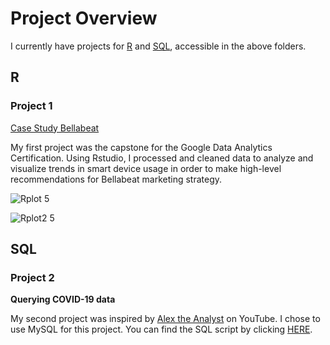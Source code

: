 # Project Overview

I currently have projects for [R](https://github.com/JesseHilario/JesseHilario.github.io/tree/main/R) and [SQL](https://github.com/JesseHilario/JesseHilario.github.io/tree/main/SQL), accessible in the above folders.

## R

### Project 1
[Case Study Bellabeat](https://www.kaggle.com/code/jessehilario/case-study-bellabeat)

My first project was the capstone for the Google Data Analytics Certification. Using Rstudio, I processed and cleaned data to analyze and visualize trends in smart device usage in order to make high-level recommendations for Bellabeat marketing strategy.

![Rplot 5](https://user-images.githubusercontent.com/106210905/183310908-0fee648f-4053-4a23-832d-845b4003d6c2.png)

![Rplot2 5](https://user-images.githubusercontent.com/106210905/183310910-adc5ecab-b76a-4968-8e51-f916824335be.png)


## SQL

### Project 2
**Querying COVID-19 data**

My second project was inspired by [Alex the Analyst](https://www.youtube.com/watch?v=qfyynHBFOsM&t=285s) on YouTube. I chose to use MySQL for this project.  You can find the SQL script by clicking [HERE](https://github.com/JesseHilario/JesseHilario.github.io/tree/main/SQL/2022_covid_project).
